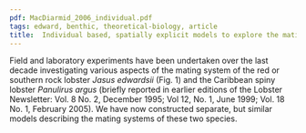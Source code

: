 ```yaml
---
pdf: MacDiarmid_2006_individual.pdf
tags: edward, benthic, theoretical-biology, article
title:  Individual based, spatially explicit models to explore the mating systems of the red rock lobster <i>Jasus edwardsii</i> and the Caribbean spiny lobster <i>Panulirus argus</i>
---
```

Field and laboratory experiments have been undertaken over the last decade
investigating various aspects of the mating system of the red or southern rock
lobster *Jasus edwardsii* (Fig. 1) and the Caribbean spiny lobster  *Panulirus
argus* (briefly  reported in earlier editions of the Lobster  Newsletter: Vol.
8 No. 2, December 1995; Vol 12, No. 1, June 1999; Vol. 18 No. 1, February
2005). We have now constructed separate, but similar models describing the
mating systems of these two species.
